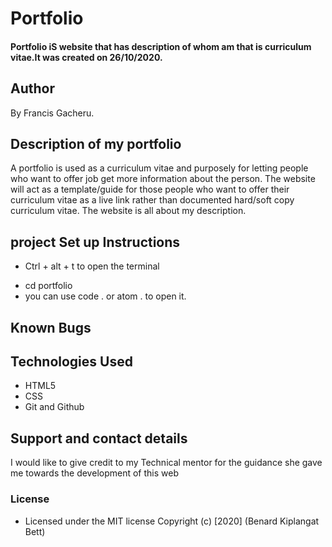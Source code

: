 # Portfolio
#### Portfolio iS website that has description of whom am that is curriculum vitae.It was created on 26/10/2020.
## Author
By  Francis Gacheru.
## Description of my portfolio
 A portfolio is used as a curriculum  vitae and purposely for letting  people who want to offer job get more information about the person. The website will act as a template/guide for those people who want to offer their curriculum  vitae as a live link rather than documented hard/soft copy curriculum vitae.
The website is all about my description.
## project Set up Instructions
* Ctrl + alt + t to open the terminal
<!-- * now git clone https://github.com/FGacheru/Portfolio -->
* cd portfolio
* you can use code . or atom . to open it.
## Known Bugs
## Technologies Used
* HTML5
* CSS
* Git and Github
## Support and contact details
I would like to give credit to my Technical mentor for the guidance she gave me towards the development of this web
### License
* Licensed under the MIT license
Copyright (c) [2020] (Benard Kiplangat Bett)